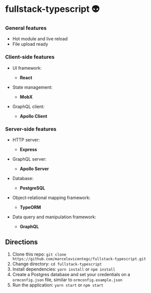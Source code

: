# fullstack-typescript 👽

### General features

- Hot module and live reload
- File upload ready

### Client-side features

- UI framework:

  - **React**

- State management:

  - **MobX**

- GraphQL client:
  - **Apollo Client**

### Server-side features

- HTTP server:

  - **Express**

- GraphQL server:

  - **Apollo Server**

- Database:

  - **PostgreSQL**

- Object-relational mapping framework:

  - **TypeORM**

- Data query and manipulation framework:

  - **GraphQL**

## Directions

1. Clone this repo: `git clone https://github.com/marcelovicentegc/fullstack-typescript.git`
2. Change directory: `cd fullstack-typescript`
3. Install dependencies: `yarn install` or `npm install`
4. Create a Postgres database and set your credentials on a `ormconfig.json` file, similar to `ormconfig.example.json`
5. Run the application: `yarn start` or `npm start`
